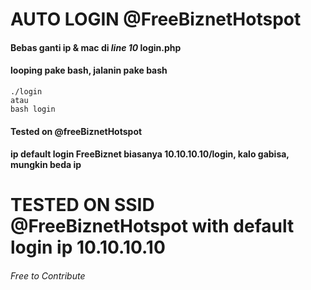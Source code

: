# AUTO LOGIN @FreeBiznetHotspot
#### Bebas ganti ip & mac di _line 10_ login.php
#### looping pake bash, jalanin pake bash 
````
./login
atau
bash login
````
#### Tested on @freeBiznetHotspot  
#### ip default login FreeBiznet biasanya 10.10.10.10/login, kalo gabisa, mungkin beda ip
# TESTED ON SSID @FreeBiznetHotspot with default login ip 10.10.10.10
###### Free to Contribute
